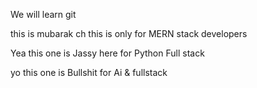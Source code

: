 We will learn git


this is mubarak ch
this is only for MERN stack developers

Yea this one is Jassy
here for Python Full stack

yo this one is Bullshit
for Ai & fullstack



